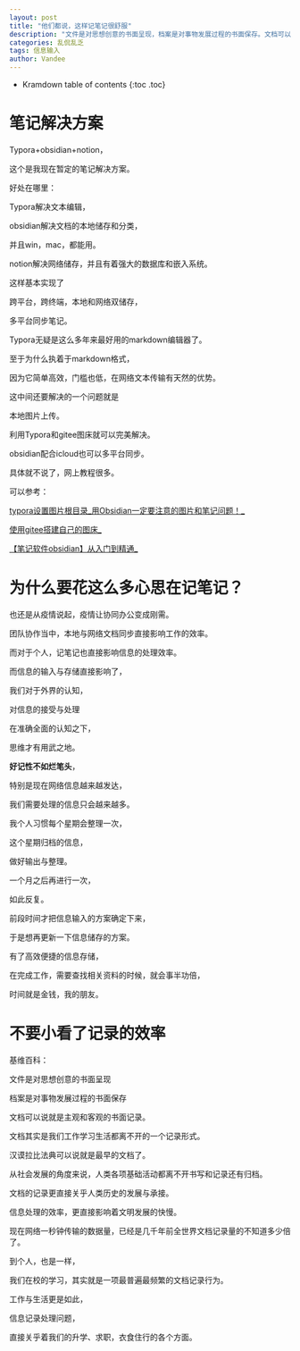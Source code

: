 ```yaml
---
layout: post
title: "他们都说，这样记笔记很舒服"
description: "文件是对思想创意的书面呈现，档案是对事物发展过程的书面保存。文档可以说就是主观和客观的书面记录。文档其实是我们工作学习生活都离不开的一个记录形式。汉谟拉比法典可以说就是最早的文档了。从社会发展的角度来说，人类各项基础活动都离不开书写和记录还有归档。文档的记录更直接关乎人类历史的发展与承接。信息处理的效率，更直接影响着文明发展的快慢。"
categories: 乱侃乱乏
tags: 信息输入
author: Vandee
---
```


* Kramdown table of contents
{:toc .toc}

# 笔记解决方案

Typora+obsidian+notion，

这个是我现在暂定的笔记解决方案。

好处在哪里：

Typora解决文本编辑，

obsidian解决文档的本地储存和分类，

并且win，mac，都能用。

notion解决网络储存，并且有着强大的数据库和嵌入系统。

这样基本实现了

跨平台，跨终端，本地和网络双储存，

多平台同步笔记。



Typora无疑是这么多年来最好用的markdown编辑器了。

至于为什么执着于markdown格式，

因为它简单高效，门槛也低，在网络文本传输有天然的优势。



这中间还要解决的一个问题就是

本地图片上传。

利用Typora和gitee图床就可以完美解决。

obsidian配合icloud也可以多平台同步。

具体就不说了，网上教程很多。

可以参考：

[typora设置图片根目录_用Obsidian一定要注意的图片和笔记问题！_](https://blog.csdn.net/weixin_39669204/article/details/110491591?spm=1001.2101.3001.6650.1&utm_medium=distribute.wap_relevant.none-task-blog-2~default~CTRLIST~Rate-1.wap_blog_relevant_default&depth_1-utm_source=distribute.wap_relevant.none-task-blog-2~default~CTRLIST~Rate-1.wap_blog_relevant_default)

[使用gitee搭建自己的图床_](https://blog.csdn.net/u010654995/article/details/88383995?utm_source=app&app_version=5.2.0?utm_source=app)

[【笔记软件obsidian】从入门到精通_](https://blog.csdn.net/weixin_62712120/article/details/121890251?ops_request_misc=%7B%22request%5Fid%22%3A%22165829907216781818729619%22%2C%22scm%22%3A%2220140713.130102334..%22%7D&request_id=165829907216781818729619&biz_id=0&utm_medium=distribute.pc_search_result.none-task-blog-2~all~top_positive~default-1-121890251-null-null.142^v32^control,185^v2^control&utm_term=obsidian&spm=1018.2226.3001.4187)



# 为什么要花这么多心思在记笔记？

也还是从疫情说起，疫情让协同办公变成刚需。

团队协作当中，本地与网络文档同步直接影响工作的效率。

而对于个人，记笔记也直接影响信息的处理效率。

而信息的输入与存储直接影响了，

我们对于外界的认知，

对信息的接受与处理

在准确全面的认知之下，

思维才有用武之地。



**好记性不如烂笔头**，

特别是现在网络信息越来越发达，

我们需要处理的信息只会越来越多。

我个人习惯每个星期会整理一次，

这个星期归档的信息，

做好输出与整理。

一个月之后再进行一次，

如此反复。



前段时间才把信息输入的方案确定下来，

于是想再更新一下信息储存的方案。



有了高效便捷的信息存储，

在完成工作，需要查找相关资料的时候，就会事半功倍，

时间就是金钱，我的朋友。



# 不要小看了记录的效率

基维百科：

文件是对思想创意的书面呈现

档案是对事物发展过程的书面保存

文档可以说就是主观和客观的书面记录。

文档其实是我们工作学习生活都离不开的一个记录形式。

汉谟拉比法典可以说就是最早的文档了。

从社会发展的角度来说，人类各项基础活动都离不开书写和记录还有归档。

文档的记录更直接关乎人类历史的发展与承接。

信息处理的效率，更直接影响着文明发展的快慢。

现在网络一秒钟传输的数据量，已经是几千年前全世界文档记录量的不知道多少倍了。



到个人，也是一样，

我们在校的学习，其实就是一项最普遍最频繁的文档记录行为。

工作与生活更是如此，

信息记录处理问题，

直接关乎着我们的升学、求职，衣食住行的各个方面。






